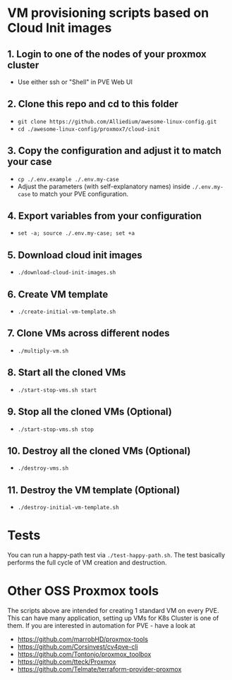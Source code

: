 # VM provisioning scripts based on Cloud Init images

## 1. Login to one of the nodes of your proxmox cluster
- Use either ssh or "Shell" in PVE Web UI

## 2. Clone this repo and cd to this folder
- `git clone https://github.com/Alliedium/awesome-linux-config.git`
- `cd ./awesome-linux-config/proxmox7/cloud-init`
## 3. Copy the configuration and adjust it to match your case 
- `cp ./.env.example ./.env.my-case`
- Adjust the parameters (with self-explanatory names) inside `./.env.my-case` to match your PVE configuration.
## 4. Export variables from your configuration
 - `set -a; source ./.env.my-case; set +a`
## 5. Download cloud init images
- `./download-cloud-init-images.sh` 
## 6. Create VM template
- `./create-initial-vm-template.sh`
## 7. Clone VMs across different nodes
- `./multiply-vm.sh`
## 8. Start all the cloned VMs
- `./start-stop-vms.sh start`

## 9. Stop all the cloned VMs (Optional)
- `./start-stop-vms.sh stop`

## 10. Destroy all the cloned VMs (Optional) 
- `./destroy-vms.sh`

## 11. Destroy the VM template (Optional)
- `./destroy-initial-vm-template.sh`

# Tests
You can run a happy-path test via `./test-happy-path.sh`. The test basically performs the full cycle of VM creation and destruction.

# Other OSS Proxmox tools
The scripts above are intended for creating 1 standard VM on every PVE. This can have many application, setting up VMs for K8s Cluster is one of them. 
If you are interested in automation for PVE - have a look at

 - https://github.com/marrobHD/proxmox-tools
 - https://github.com/Corsinvest/cv4pve-cli
 - https://github.com/Tontonjo/proxmox_toolbox
 - https://github.com/tteck/Proxmox
 - https://github.com/Telmate/terraform-provider-proxmox
